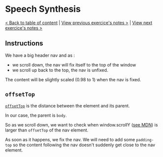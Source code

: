 # Speech Synthesis

[< Back to table of content](../README.md) |
[View previous exercice's notes >](../23-Speech.Synthesis/Notes.md) |
[View next exercice's notes >](../25-Event.Capture,.Propagation,.Bubbling.and.Once/Notes.md)

## Instructions

We have a big header nav and as :

- we scroll down, the nav will fix itself to the top of the window
- we scroll up back to the top, the nav is unfixed.

The content will be slightly scaled (0.98 to 1) when the nav is fixed.

## `offsetTop`

[`offsetTop`](https://www.w3schools.com/jsref/prop_element_offsettop.asp) is the distance between the element and its parent.

In our case, the parent is `body`.

So as we scroll down, we want to check when window.scrollY ([see MDN](https://developer.mozilla.org/fr/docs/Web/API/Window/scrollY)) is larger than `offsetTop` of the nav element.

As soon as it happens, we fix the nav.
We will need to add some `padding-top` so the content following the nav doesn't suddenly get close to the nav element.
